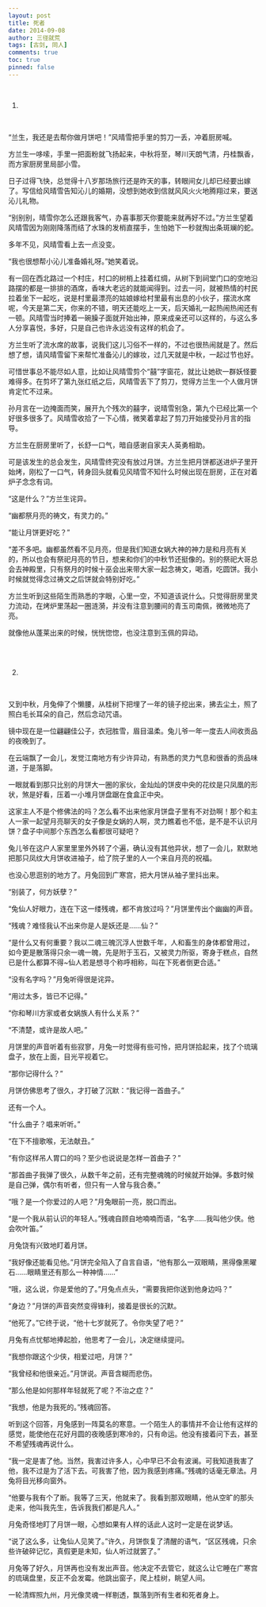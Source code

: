 ```yaml
---
layout: post
title: 死者
date: 2014-09-08
author: 三径就荒
tags: [古剑, 同人]
comments: true
toc: true
pinned: false
---
```


<br/>

1.

<br/>

“兰生，我还是去帮你做月饼吧！”风晴雪把手里的剪刀一丢，冲着厨房喊。

方兰生一哆嗦，手里一把面粉就飞扬起来，中秋将至，琴川天朗气清，丹桂飘香，而方家厨房里局部小雪。

日子过得飞快，总觉得十八岁那场旅行还是昨天的事，转眼间女儿却已经要出嫁了。写信给风晴雪告知沁儿的婚期，没想到她收到信就风风火火地腾翔过来，要送沁儿礼物。

“别别别，晴雪你怎么还跟我客气，办喜事那天你要能来就再好不过。”方兰生望着风晴雪因为刚刚降落而结了水珠的发梢直摆手，生怕她下一秒就掏出条斑斓的蛇。

多年不见，风晴雪看上去一点没变。

“我也很想帮小沁儿准备婚礼呀。”她笑着说。

有一回在西北路过一个村庄，村口的树梢上挂着红绸，从树下到祠堂门口的空地沿路摆的都是一排排的酒席，香味大老远的就能闻得到。过去一问，就被热情的村民拉着坐下一起吃，说是村里最漂亮的姑娘嫁给村里最有出息的小伙子，摆流水席呢，今天是第二天，你来的不错，明天还能吃上一天，后天婚礼一起热闹热闹还有一顿。风晴雪当时捧着一碗臊子面就开始出神，原来成亲还可以这样的，与这么多人分享喜悦，多好，只是自己也许永远没有这样的机会了。

方兰生听了流水席的故事，说我们这儿习俗不一样的，不过也很热闹就是了。然后想了想，请风晴雪留下来帮忙准备沁儿的嫁妆，过几天就是中秋，一起过节也好。

可惜世事总不能尽如人意，比如让风晴雪剪个“囍”字窗花，就比让她砍一群妖怪要难得多。在剪坏了第九张红纸之后，风晴雪丢下了剪刀，觉得方兰生一个人做月饼肯定忙不过来。

孙月言在一边掩面而笑，展开九个残次的囍字，说晴雪别急，第九个已经比第一个好很多很多了。风晴雪收拾了一下心情，微笑着拿起了剪刀开始接受孙月言的指导。

方兰生在厨房里听了，长舒一口气，暗自感谢自家夫人英勇相助。

可是该发生的总会发生，风晴雪终究没有放过月饼。方兰生把月饼都送进炉子里开始烤，刚松了一口气，转身回头就看见风晴雪不知什么时候出现在厨房，正在对着炉子念念有词。

“这是什么？”方兰生诧异。

“幽都祭月亮的祷文，有灵力的。”

“能让月饼更好吃？”

“差不多吧。幽都虽然看不见月亮，但是我们知道女娲大神的神力是和月亮有关的，所以也会有祭祀月亮的节日，想来和你们的中秋节还挺像的。别的祭祀大哥总会去神殿里，只有祭月的时候十巫会出来带大家一起念祷文，喝酒，吃圆饼。我小时候就觉得念过祷文之后饼就会特别好吃。”

方兰生听到这些陌生而熟悉的字眼，心里一空，不知道该说什么。只觉得厨房里灵力流动，在烤炉里荡起一圈涟漪，并没有注意到腰间的青玉司南佩，微微地亮了亮。

就像他从蓬莱出来的时候，恍恍惚惚，也没注意到玉佩的异动。



<br/>

<br/>



2.

<br/>

又到中秋，月兔伸了个懒腰，从桂树下把埋了一年的镜子挖出来，拂去尘土，照了照白毛长耳朵的自己，然后念动咒语。

镜中现在是一位翩翩佳公子，衣冠胜雪，眉目温柔。兔儿爷一年一度去人间收贡品的夜晚到了。

在云端飘了一会儿，发觉江南地方有少许异动，有熟悉的灵力气息和很香的贡品味道，于是落脚。

一眼就看到那只比别的月饼大一圈的家伙，金灿灿的饼皮中央的花纹是只凤凰的形状，煞是好看，压着一小堆月饼盘踞在食盒正中央。

这家主人不是个修佛法的吗？怎么看不出来他家月饼盘子里有不对劲啊！那个和主人一家一起望月亮聊天的女子像是女娲的人啊，灵力瞧着也不低，是不是不认识月饼？盘子中间那个东西怎么看都很可疑吧？

兔儿爷在这户人家里里里外外转了个遍，确认没有其他异状，想了一会儿，默默地把那只凤纹大月饼收进袖子，给了院子里的人一个来自月亮的祝福。

也没心思逛别的地方了。月兔回到广寒宫，把大月饼从袖子里抖出来。

“别装了，何方妖孽？”

“兔仙人好眼力，连在下这一缕残魂，都不肯放过吗？”月饼里传出个幽幽的声音。

“残魂？难怪我认不出来你是人是妖还是……仙？”

“是什么又有何重要？我以二魂三魄沉浮人世数千年，人和畜生的身体都曾用过，如今更是散落得只余一魂一魄，先是附于玉石，又被灵力所驱，寄身于糕点，自然已是什么都算不得~仙人若是想寻个称呼相称，叫在下死者倒更合适。”

“没有名字吗？”月兔听得很是诧异。

“用过太多，皆已不记得。”

“你和琴川方家或者女娲族人有什么关系？”

“不清楚，或许是故人吧。”

月饼里的声音听着有些寂寥，月兔一时觉得有些可怜，把月饼拾起来，找了个琉璃盘子，放在上面，目光平视着它。

“那你记得什么？”

月饼仿佛思考了很久，才打破了沉默：“我记得一首曲子。”

还有一个人。

“什么曲子？唱来听听。”

“在下不擅歌喉，无法献丑。”

“有你这样吊人胃口的吗？至少也说说是怎样一首曲子？”

“那首曲子我弹了很久，从数千年之前，还有完整魂魄的时候就开始弹。多数时候是自己弹，偶尔有听者，但只有一人曾与我合奏。”

“哦？是一个你爱过的人吧？”月兔眼前一亮，脱口而出。

“是一个我从前认识的年轻人。”残魂自顾自地喃喃而语，“名字……我叫他少侠。他会吹叶笛。”

月兔饶有兴致地盯着月饼。

“我好像还能看见他。”月饼完全陷入了自言自语，“他有那么一双眼睛，黑得像黑曜石……眼睛里还有那么一种神情……”

“哦，这么说，你是爱他的了。”月兔点点头，“需要我把你送到他身边吗？”

“身边？”月饼的声音突然变得锋利，接着是很长的沉默。

“他死了。”它终于说，“他十七岁就死了。令你失望了吧？”

月兔有点忧郁地捧起脸，他思考了一会儿，决定继续提问。

“我想你跟这个少侠，相爱过吧，月饼？”

“我曾经和他很亲近。”月饼说。声音含糊而悲伤。

“那么他是如何那样年轻就死了呢？不治之症？”

“我想，他是为我死的。”残魂回答。

听到这个回答，月兔感到一阵莫名的寒意。一个陌生人的事情并不会让他有这样的感觉，能使他在花好月圆的夜晚感到寒冷的，只有命运。他没有接着问下去，甚至不希望残魂再说什么。

“我一定是害了他。当然，我害过许多人，心中早已不会有波澜。可我知道我害了他，我不过是为了活下去。可我害了他，因为我感到疼痛。”残魂的话毫无章法。月兔将目光移向窗外。

“他要与我有个了断。我等了三天，他就来了。我看到那双眼睛，他从空旷的那头走来，他叫我先生，告诉我我们都是凡人。”

月兔奇怪地盯了月饼一眼，心想如果有人样的话此人这时一定是在说梦话。

“说了这么多，让兔仙人见笑了。”许久，月饼恢复了清醒的语气，“区区残魂，只余些许破碎记忆，真假更是未知，仙人听过就罢了。”

月兔等了好久，月饼再也没有发出声音。他决定不去管它，就这么让它睡在广寒宫的琉璃盘里，反正不会发霉。他跳出窗子，爬上桂树，眺望人间。

一轮清辉照九州，月光像灵魂一样剔透，飘落到所有生者和死者身上。

<br/>

